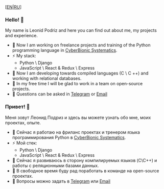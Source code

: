 [[EN](https://github.com/leonidpodriz/leonidpodriz/blob/master/README.md#hello-)|[RU](https://github.com/leonidpodriz/leonidpodriz/blob/master/README.md#%D0%BF%D1%80%D0%B8%D0%B2%D0%B5%D1%82-)]

### Hello! 👋

My name is Leonid Podriz and here you can find out about me, my projects and experience.

- 🔭 Now I am working on freelance projects and training of the Python programming language in [CyberBionic Systematics](https://edu.cbsystematics.com/en).
- ⚡ My stack:
   - Python \ Django
   - JavaScript \ React & Redux \ Express
- 🌱 Now I am developing towards compiled languages (C \ C ++) and working with relational databases.
- 👯 In my free time I will be glad to work in a team on open-source projects.
- 💬 Questions can be asked in [Telegram](https://t.me/leonidpodriz) or [Email](mailto:leonidpodriz@gmail.com)

### Привет! 👋

Меня зовут Леонид Подриз и здесь вы можете узнать обо мне, моих проектах, опыте.

- 🔭 Сейчас я работаю на фриланс проектах и тренером языка программирования Python в [CyberBionic Systematics](https://edu.cbsystematics.com/ru).
- ⚡ Мой стек:
  - Python \ Django
  - JavaScript \ React & Redux \ Express
- 🌱 Сейчас я развиваюсь в сторону компилируемых языков (C\C++) и работы с реляционными базами данных.
- 👯 В свободное время буду рад поработать в команде на open-source проектах.
- 💬 Вопросы можно задать в [Telegram](https://t.me/leonidpodriz) или [Email](mailto:leonidpodriz@gmail.com)
